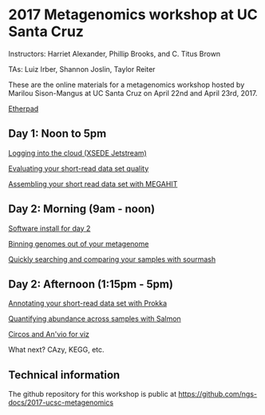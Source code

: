 # 2017 Metagenomics workshop at UC Santa Cruz

Instructors: Harriet Alexander, Phillip Brooks, and C. Titus Brown

TAs: Luiz Irber, Shannon Joslin, Taylor Reiter

These are the online materials for a metagenomics workshop hosted by
Marilou Sison-Mangus at UC Santa Cruz on April 22nd and April 23rd, 2017.

[Etherpad](https://public.etherpad-mozilla.org/p/UCSC_metagenomics)

## Day 1: Noon to 5pm

[Logging into the cloud (XSEDE Jetstream)](jetstream/boot.html)

[Evaluating your short-read data set quality](quality.html)

[Assembling your short read data set with MEGAHIT](assemble.html)


## Day 2: Morning (9am - noon)

[Software install for day 2](day2-install.html)

[Binning genomes out of your metagenome](binning.html)

[Quickly searching and comparing your samples with sourmash](sourmash.html)


## Day 2: Afternoon (1:15pm - 5pm)

[Annotating your short-read data set with Prokka](prokka.html)

[Quantifying abundance across samples with Salmon](salmon_tutorial.html)

[Circos and An'vio for viz](circos.html)

What next? CAzy, KEGG, etc.

<!-- See [the complete table of contents](toc.html) -->

## Technical information

The github repository for this workshop is public at
https://github.com/ngs-docs/2017-ucsc-metagenomics
